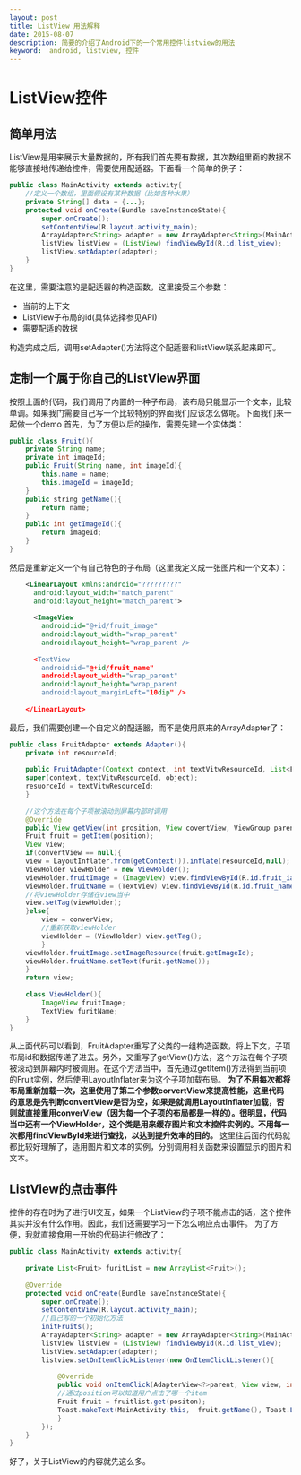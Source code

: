 ```yaml
---
layout: post
title: ListView 用法解释
date: 2015-08-07
description: 简要的介绍了Android下的一个常用控件listview的用法
keyword:  android, listview, 控件
---
```


# ListView控件
## 简单用法
ListView是用来展示大量数据的，所有我们首先要有数据，其次数组里面的数据不能够直接地传递给控件，需要使用配适器。下面看一个简单的例子：

```java
public class MainActivity extends activity{
	//定义一个数组，里面假设有某种数据（比如各种水果）
	private String[] data = {...};
    protected void onCreate(Bundle saveInstanceState){
    	super.onCreate();
        setContentView(R.layout.activity_main);
        ArrayAdapter<String> adapter = new ArrayAdapter<String>(MainActivity.this,android.R.layout.simple_list_item_1，data);
        listView listView = (ListView) findViewById(R.id.list_view);
        listView.setAdapter(adapter);
    }
}
```
在这里，需要注意的是配适器的构造函数，这里接受三个参数：
* 当前的上下文
* ListView子布局的id(具体选择参见API)
* 需要配适的数据

构造完成之后，调用setAdapter()方法将这个配适器和listView联系起来即可。

## 定制一个属于你自己的ListView界面
按照上面的代码，我们调用了内置的一种子布局，该布局只能显示一个文本，比较单调。如果我门需要自己写一个比较特别的界面我们应该怎么做呢。下面我们来一起做一个demo
首先，为了方便以后的操作，需要先建一个实体类：

```java
public class Fruit(){
	private String name;
    private int imageId;
    public Fruit(String name, int imageId){
    	this.name = name;
        this.imageId = imageId;
    }
    public string getName(){
    	return name;
    }
    public int getImageId(){
    	return imageId;
    }
}
```

然后是重新定义一个有自己特色的子布局（这里我定义成一张图片和一个文本）：

```xml
	<LinearLayout xmlns:android="?????????"
      android:layout_width="match_parent"
      android:layout_height="match_parent">
      
      <ImageView
        android:id="@+id/fruit_image"
        android:layout_width="wrap_parent"
        android:layout_height="wrap_parent />
        
      <TextView
        android:id="@+id/fruit_name"
        android:layout_width="wrap_parent"
        android:layout_height="wrap_parent 
        android:layout_marginLeft="10dip" />
        
    </LinearLayout>
```
最后，我们需要创建一个自定义的配适器，而不是使用原来的ArrayAdapter了：

```java
public class FruitAdapter extends Adapter(){
	private int resourceId;
    
    public FruitAdapter(Context context, int textVitwResourceId, List<Fruit> object){
    super(context, textVitwResourceId, object);
    resuorceId = textVitwResourceId;
    }
    
    //这个方法在每个子项被滚动到屏幕内部时调用
    @Override
    public View getView(int prosition, View covertView, ViewGroup parent){
    Fruit fruit = getItem(position);
    View view;
    if(convertView == null){
    view = LayoutInflater.from(getContext()).inflate(resourceId,null);
    ViewHolder viewHolder = new ViewHolder();
    viewHolder.fruitImage = (ImageView) view.findViewById(R.id.fruit_iamge);
    viewHolder.fruitName = (TextView) view.findViewById(R.id.fruit_name);
    //将viewHolder存储在view当中
    view.setTag(viewHolder);
    }else{
    	view = converView;
        //重新获取viewHolder
        viewHolder = (ViewHolder) view.getTag();
        }
    viewHolder.fruitImage.setImageResource(fruit.getImageId);
    viewHolder.fruitName.setText(furit.getName());
    }
    return view;
    
    class ViewHolder(){
    	ImageView fruitImage;
        TextView furitName;
    }
}
```

从上面代码可以看到，FruitAdapter重写了父类的一组构造函数，将上下文，子项布局id和数据传递了进去。另外，又重写了getView()方法，这个方法在每个子项被滚动到屏幕内时被调用。在这个方法当中，首先通过getItem()方法得到当前项的Fruit实例，然后使用LayoutInflater来为这个子项加载布局。
**为了不用每次都将布局重新加载一次，这里使用了第二个参数corvertView来提高性能，这里代码的意思是先判断convertView是否为空，如果是就调用LayoutInflater加载，否则就直接重用converView（因为每一个子项的布局都是一样的）。很明显，代码当中还有一个ViewHolder，这个类是用来缓存图片和文本控件实例的。不用每一次都用findViewById来进行查找，以达到提升效率的目的。**
这里往后面的代码就都比较好理解了，适用图片和文本的实例，分别调用相关函数来设置显示的图片和文本。

## ListView的点击事件
控件的存在时为了进行UI交互，如果一个ListView的子项不能点击的话，这个控件其实并没有什么作用。因此，我们还需要学习一下怎么响应点击事件。
为了方便，我就直接食用一开始的代码进行修改了：

```java
public class MainActivity extends activity{
	
    private List<Fruit> furitList = new ArrayList<Fruit>();
    
    @Override
    protected void onCreate(Bundle saveInstanceState){
    	super.onCreate();
        setContentView(R.layout.activity_main);
        //自己写的一个初始化方法
        initFruits();
        ArrayAdapter<String> adapter = new ArrayAdapter<String>(MainActivity.this,android.R.layout.simple_list_item_1，fruitList);
        listView listView = (ListView) findViewById(R.id.list_view);
        listView.setAdapter(adapter);
        listview.setOnItemClickListener(new OnItemClickListener(){
        	
            @Override
            public void onItemClick(AdapterView<?>parent, View view, int position, long id){
            //通过position可以知道用户点击了哪一个item
            Fruit fruit = fruitlist.get(positon);
            Toast.makeText(MainActivity.this,  fruit.getName(), Toast.LENGTH_SHORT).show();
            }
        });
    }
}
```

好了，关于ListView的内容就先这么多。
